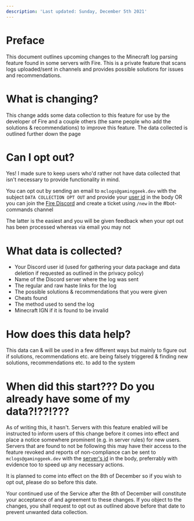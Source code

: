 ```yaml
---
description: 'Last updated: Sunday, December 5th 2021'
---
```


# Preface

This document outlines upcoming changes to the Minecraft log parsing feature found in some servers with Fire. This is a private feature that scans logs uploaded/sent in channels and provides possible solutions for issues and recommendations.

# What is changing?

This change adds some data collection to this feature for use by the developer of Fire and a couple others \(the same people who add the solutions & recommendations\) to improve this feature. The data collected is outlined further down the page

# Can I opt out?

Yes! I made sure to keep users who'd rather not have data collected that isn't necessary to provide functionality in mind.

You can opt out by sending an email to `mclogs@gaminggeek.dev` with the subject `DATA COLLECTION OPT OUT` and provide your [user id](https://dis.gd/findmyid) in the body OR you can join the [Fire Discord](https://inv.wtf/fire) and create a ticket using `/new` in the #bot-commands channel

The latter is the easiest and you will be given feedback when your opt out has been processed whereas via email you may not

# What data is collected?

* Your Discord user id \(used for gathering your data package and data deletion if requested as outlined in the privacy policy\)
* Name of the Discord server where the log was sent
* The regular and raw haste links for the log
* The possible solutions & recommendations that you were given
* Cheats found
* The method used to send the log
* Minecraft IGN if it is found to be invalid

# How does this data help?

This data can & will be used in a few different ways but mainly to figure out if solutions, recommendations etc. are being falsely triggered & finding new solutions, recommendations etc. to add to the system

# When did this start??? Do you already have some of my data?!??!???

As of writing this, it hasn't. Servers with this feature enabled will be instructed to inform users of this change before it comes into effect and place a notice somewhere prominent \(e.g. in server rules\) for new users. Servers that are found to not be following this may have their access to the feature revoked and reports of non-compliance can be sent to `mclogs@gaminggeek.dev` with the [server's id](https://dis.gd/findmyid) in the body, preferrably with evidence too to speed up any necessary actions.

It is planned to come into effect on the 8th of December so if you wish to opt out, please do so before this date.

Your continued use of the Service after the 8th of December will constitute your acceptance of and agreement to these changes. If you object to the changes, you shall request to opt out as outlined above before that date to prevent unwanted data collection.